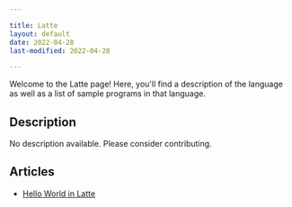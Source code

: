 ```yaml
---

title: Latte
layout: default
date: 2022-04-28
last-modified: 2022-04-28

---
```


Welcome to the Latte page! Here, you'll find a description of the language as well as a list of sample programs in that language.

## Description

No description available. Please consider contributing.

## Articles

- [Hello World in Latte](https://sampleprograms.io/projects/hello-world/latte)